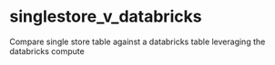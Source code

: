 # singlestore_v_databricks
Compare single store table against a databricks table leveraging the databricks compute
